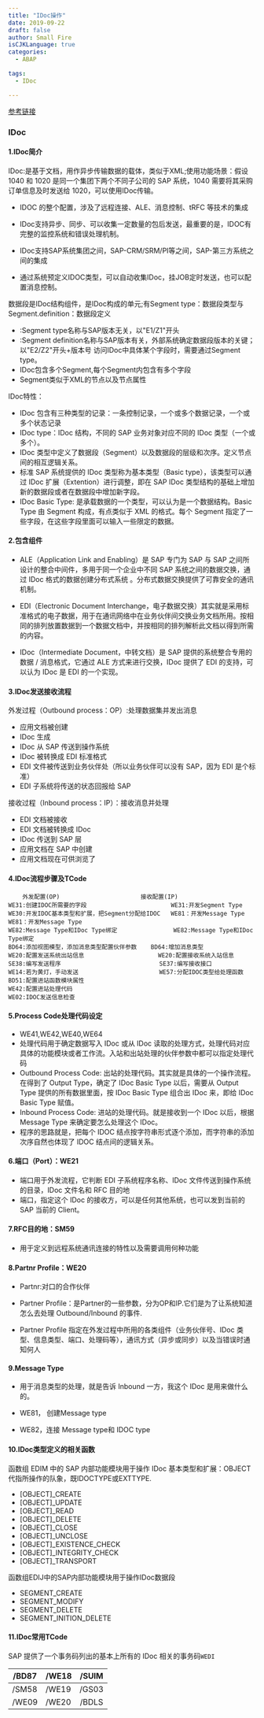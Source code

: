 ```yaml
---
title: "IDoc操作"
date: 2019-09-22
draft: false
author: Small Fire
isCJKLanguage: true
categories: 
  - ABAP

tags: 
  - IDoc

---
```


[参考链接](http://www.baidusap.com/abap/ale_edi_idoc/782)

### IDoc

#### 1.IDoc简介

IDoc:是基于文档，用作异步传输数据的载体，类似于XML;使用功能场景：假设 1040 和 1020 是同一个集团下两个不同子公司的 SAP 系统，1040 需要将其采购订单信息及时发送给 1020，可以使用IDoc传输。

- IDOC 的整个配置，涉及了远程连接、ALE、消息控制、tRFC 等技术的集成

- IDoc支持异步、同步、可以收集一定数量的包后发送，最重要的是，IDOC有完整的监控系统和错误处理机制。


- IDoc支持SAP系统集团之间，SAP-CRM/SRM/PI等之间，SAP-第三方系统之间的集成


- 通过系统预定义IDOC类型，可以自动收集IDoc，挂JOB定时发送，也可以配置消息控制。


数据段是IDoc结构组件，是IDoc构成的单元;有Segment type：数据段类型与Segment.definition：数据段定义

- :Segment type名称与SAP版本无关，以"E1/Z1"开头
- :Segment definition名称与SAP版本有关，外部系统确定数据段版本的关键；以"E2/Z2"开头+版本号
  访问IDoc中具体某个字段时，需要通过Segment type。
- IDoc包含多个Segment,每个Segment内包含有多个字段
- Segment类似于XML的节点以及节点属性

IDoc特性：

- IDoc 包含有三种类型的记录：一条控制记录，一个或多个数据记录，一个或多个状态记录
- IDoc type：IDoc 结构，不同的 SAP 业务对象对应不同的 IDoc 类型（一个或多个）。
- IDoc 类型中定义了数据段（Segment）以及数据段的层级和次序。定义节点间的相互逻辑关系。
- 标准 SAP 系统提供的 IDoc 类型称为基本类型（Basic type），该类型可以通过 IDoc 扩展（Extention）进行调整，即在 SAP IDoc 类型结构的基础上增加新的数据段或者在数据段中增加新字段。
- IDoc Basic Type: 是承载数据的一个类型，可以认为是一个数据结构。Basic Type 由 Segment 构成，有点类似于 XML 的格式。每个 Segment 指定了一些字段，在这些字段里面可以输入一些限定的数据。

#### 2.包含组件

- ALE（Application Link and Enabling）是 SAP 专门为 SAP 与 SAP 之间所设计的整合中间件，多用于同一个企业中不同 SAP 系统之间的数据交换，通过 IDoc 格式的数据创建分布式系统 。分布式数据交换提供了可靠安全的通讯机制。

- EDI（Electronic Document Interchange，电子数据交换）其实就是采用标准格式的电子数据，用于在通讯网络中在业务伙伴间交换业务文档所用。按相同的排列放置数据到一个数据文档中，并按相同的排列解析此文档以得到所需的内容。

- IDoc（Intermediate Document，中转文档）是 SAP 提供的系统整合专用的数据 / 消息格式，它通过 ALE 方式来进行交换，IDoc 提供了 EDI 的支持，可以认为 IDoc 是 EDI 的一个实现。

#### 3.IDoc发送接收流程

外发过程（Outbound process：OP）:处理数据集并发出消息

- 应用文档被创建
- IDoc 生成
- IDoc 从 SAP 传送到操作系统
- IDoc 被转换成 EDI 标准格式
- EDI 文件被传送到业务伙伴处（所以业务伙伴可以没有 SAP，因为 EDI 是个标准）
- EDI 子系统将传送的状态回报给 SAP

接收过程（Inbound process：IP）：接收消息并处理

- EDI 文档被接收
- EDI 文档被转换成 IDoc
- IDoc 传送到 SAP 层
- 应用文档在 SAP 中创建
- 应用文档现在可供浏览了

####  4.IDoc流程步骤及TCode

```JS
    外发配置(OP)   					   接收配置(IP)
WE31:创建IDOC所需要的字段                        WE31:开发Segment Type
WE30:开发IDOC基本类型和扩展，把Segment分配给IDOC   WE81：开发Message Type
WE81：开发Message Type
WE82:Message Type和IDoc Type绑定                WE82:Message Type和IDoc Type绑定
BD64:添加视图模型，添加消息类型配置伙伴参数    BD64:增加消息类型
WE20:配置发送系统出站信息                     WE20:配置接收系统入站信息
SE38:编写发送程序                            SE37:编写接收接口
WE14:若为黄灯，手动发送                       WE57:分配IDOC类型给处理函数
BD51:配置进站函数模块属性
WE42:配置进站处理代码
WE02:IDOC发送信息检查
```

#### 5.Process Code处理代码设定

- WE41,WE42,WE40,WE64
- 处理代码用于确定数据写入 IDoc 或从 IDoc 读取的处理方式，处理代码对应具体的功能模块或者工作流。入站和出站处理的伙伴参数中都可以指定处理代码
- Outbound Process Code: 出站的处理代码。其实就是具体的一个操作流程。在得到了 Output Type，确定了 IDoc Basic Type 以后，需要从 Output Type 提供的所有数据里面，按 IDoc Basic Type 组合出 IDoc 来，即给 IDoc Basic Type 赋值。
- Inbound Process Code: 进站的处理代码。就是接收到一个 IDoc 以后，根据 Message Type 来确定要怎么处理这个 IDoc。
- 程序的思路就是，把每个 IDOC 结点按字符串形式逐个添加，而字符串的添加次序自然也体现了 IDOC 结点间的逻辑关系。

#### 6.端口（Port）：WE21

- 端口用于外发流程，它判断 EDI 子系统程序名称、IDoc 文件传送到操作系统的目录，IDoc 文件名和 RFC 目的地
- 端口，指定这个 IDoc 的接收方，可以是任何其他系统，也可以发到当前的 SAP 当前的 Client。

#### 7.RFC目的地：SM59

- 用于定义到远程系统通讯连接的特性以及需要调用何种功能

#### 8.Partnr Profile：WE20

- Partnr:对口的合作伙伴
- Partner Profile：是Partner的一些参数，分为OP和IP.它们是为了让系统知道怎么去处理 Outbound/Inbound 的事件.

- Partner Profile 指定在外发过程中所用的各类组件（业务伙伴号、IDoc 类型、信息类型、端口、处理码等），通讯方式（异步或同步）以及当错误时通知何人

#### 9.Message Type

- 用于消息类型的处理，就是告诉 Inbound 一方，我这个 IDoc 是用来做什么的。

- WE81， 创建Message type
- WE82，连接 Message type和 IDOC type

#### 10.IDoc类型定义的相关函数

函数组 EDIM 中的 SAP 内部功能模块用于操作 IDoc 基本类型和扩展：OBJECT代指所操作的队象，既IDOCTYPE或EXTTYPE.

- [OBJECT]_CREATE
- [OBJECT]_UPDATE
- [OBJECT]_READ
- [OBJECT]_DELETE
- [OBJECT]_CLOSE
- [OBJECT]_UNCLOSE
- [OBJECT]_EXISTENCE_CHECK
- [OBJECT]_INTEGRITY_CHECK
- [OBJECT]_TRANSPORT

函数组EDIJ中的SAP内部功能模块用于操作IDoc数据段

- SEGMENT_CREATE
- SEGMENT_MODIFY
- SEGMENT_DELETE
- SEGMENT_INITION_DELETE

#### 11.IDoc常用TCode

SAP 提供了一个事务码列出的基本上所有的 IDoc 相关的事务码`WEDI`

| /BD87 | /WE18 | /SUIM |
| ----- | ----- | :---: |
| /SM58 | /WE19 | /GS03 |
| /WE09 | /WE20 | /BDLS |








